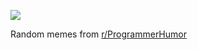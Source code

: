 ![](https://preview.redd.it/evii0vzrtkbe1.png?width=640&crop=smart&auto=webp&s=db380e1ac6d6d3a99095a8c48fd45c11dacfa9f4)

 Random memes from [r/ProgrammerHumor](https://www.reddit.com/r/ProgrammerHumor/)
